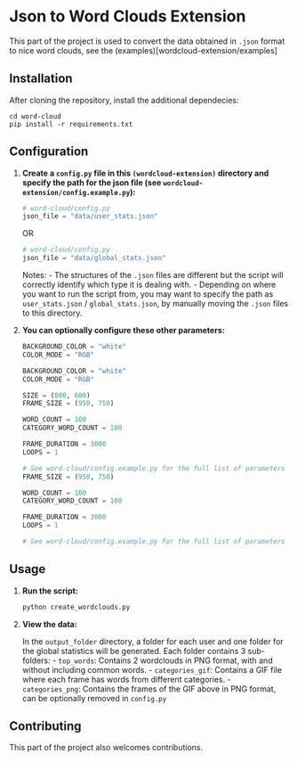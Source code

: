# Json to Word Clouds Extension

This part of the project is used to convert the data obtained in `.json` format to nice word clouds, see the (examples)[wordcloud-extension/examples]

## Installation

After cloning the repository, install the additional dependecies:

```shell
cd word-cloud
pip install -r requirements.txt
```

## Configuration

1. **Create a `config.py` file in this `(wordcloud-extension)` directory and specify the path for the json file (see `wordcloud-extension/config.example.py`):**

    ```python
    # word-cloud/config.py
    json_file = "data/user_stats.json"
    ```

    OR

    ```python
    # word-cloud/config.py
    json_file = "data/global_stats.json"
    ```

    Notes: 
        - The structures of the `.json` files are different but the script will correctly identify which type it is dealing with.
        - Depending on where you want to run the script from, you may want to specify the path as `user_stats.json` / `global_stats.json`,
        by manually moving the `.json` files to this directory.

2. **You can optionally configure these other parameters:**

    ```python
    BACKGROUND_COLOR = "white"
    COLOR_MODE = "RGB"

    BACKGROUND_COLOR = "white"
    COLOR_MODE = "RGB"

    SIZE = (800, 600)
    FRAME_SIZE = (950, 750)

    WORD_COUNT = 100
    CATEGORY_WORD_COUNT = 100

    FRAME_DURATION = 3000
    LOOPS = 1

    # See word-cloud/config.example.py for the full list of parameters
    FRAME_SIZE = (950, 750)

    WORD_COUNT = 100
    CATEGORY_WORD_COUNT = 100

    FRAME_DURATION = 3000
    LOOPS = 1

    # See word-cloud/config.example.py for the full list of parameters
    ```

## Usage

1. **Run the script:**

   ```sh
   python create_wordclouds.py
   ```

2. **View the data:**

    In the `output_folder` directory, a folder for each user and one folder for the global statistics will be generated.
    Each folder contains 3 sub-folders:
        - `top_words`: Contains 2 wordclouds in PNG format, with and without including common words.
        - `categories_gif`: Contains a GIF file where each frame has words from different categories. 
        - `categories_png`: Contains the frames of the GIF above in PNG format, can be optionally removed in `config.py`

## Contributing

This part of the project also welcomes contributions.
